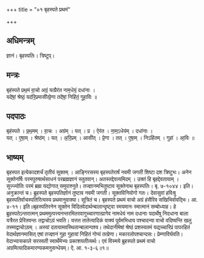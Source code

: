 +++
title = "०१ बृहस्पते प्रथमं"

+++
## अधिमन्त्रम्
ज्ञानं। बृहस्पतिः। त्रिष्टुप्।

## मन्त्रः
बृह॑स्पते प्रथ॒मं वा॒चो अग्रं॒ यत्प्रैर॑त नाम॒धेयं॒ दधा॑नाः ।  
यदे॑षां॒ श्रेष्ठं॒ यद॑रि॒प्रमासी॑त्प्रे॒णा तदे॑षां॒ निहि॑तं॒ गुहा॒विः ॥

## पदपाठः
बृह॑स्पते । प्र॒थ॒मम् । वा॒चः । अग्र॑म् । यत् । प्र । ऐर॑त । ना॒म॒ऽधेय॑म् । दधा॑नाः ।  
यत् । ए॒षा॒म् । श्रेष्ठ॑म् । यत् । अ॒रि॒प्रम् । आसी॑त् । प्रे॒णा । तत् । ए॒षा॒म् । निऽहि॑तम् । गुहा॑ । आ॒विः ॥

## भाष्यम्
बृहस्पत इत्येकादशर्चं तृतीयं सूक्तम् । आङ्गिरसस्य बृहस्पतेरार्षं नवमी जगती शिष्टा दश त्रिष्टुभः। अनेन सूक्तेनर्षिः परमपुरुषार्थसाधनं परब्रह्मज्ञानं स्तुतवान्। अतस्तद्देवत्यमिदम् । उक्तं हि बृहद्देवतायाम् । सुज्ज्योतिः परमं ब्रह्म यद्योगात् समुपाश्नुते। तज्ज्ञानमभितुष्टाव सूक्तेनाथ बृहस्पतिः। बृ. ७-१०४४। इति। अनुक्रान्तं च। ब्रुहस्पते बृहस्पतिर्ज्ञानं तुष्टाव नवमी जगती। सूक्तविनियोगो गतः। देवासुवां हविःषु बृहस्पतिर्वाचस्पतिरित्यस्य प्रथमानुवाक्या। सूत्रितं च। बृहस्पते प्रथमं वाचो अग्रं हंसैरिव सखिभिर्वावद्भिः। आ. ४-११। इति॥बृहस्पतिरनेन सूक्तेन विदितवेदार्थन्बालान्दृष्ट्वा स्मयमानः स्मात्मानं सम्बोध्याह। हे ब्रुहस्पतेऽन्तरात्मन् प्रथममुत्पत्त्यनन्तरमितरवागुच्चारणात्प्रागेव नामधेयं नाम दधानाः पदार्थेषु निदधाना बाला यत्रैरत प्रेरितवन्तः तद्वाचोऽग्रं भवति। यत्तत तातेत्यादिकं वाक्यं पूर्वमभिधाय पश्चादन्या वाचो वदिष्यन्ति खलु तस्माद्वाचोऽग्रम् । अस्यां दतायामवस्थितान्बालान्पश्य। तथेदानीमेषां श्रेष्ठं प्रशस्यतमं यद्यच्चारिप्रं पापरहितं वेदार्थज्ञानमासित् एषां तज्ज्ञानं गुहा गुहायां निहितं गोप्यं तत्प्रेणा। मकारलोपश्चान्दसः। प्रेम्णाविर्घवति। वेदाभ्यासकाले सरस्वती स्वार्थेमेभ्यः प्रकाशयतीत्यर्थः। एवं विस्मये ब्रुहस्पते प्रथमं वाचो अग्रमित्यादिकमारण्यकमनुसन्धेयम्। ऐ. आ. १-३-६॥१॥